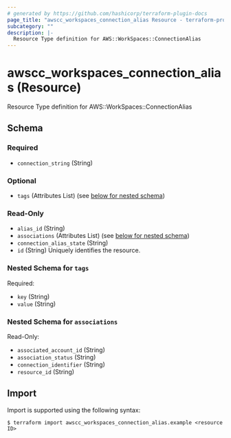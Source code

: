 ```yaml
---
# generated by https://github.com/hashicorp/terraform-plugin-docs
page_title: "awscc_workspaces_connection_alias Resource - terraform-provider-awscc"
subcategory: ""
description: |-
  Resource Type definition for AWS::WorkSpaces::ConnectionAlias
---
```


# awscc_workspaces_connection_alias (Resource)

Resource Type definition for AWS::WorkSpaces::ConnectionAlias



<!-- schema generated by tfplugindocs -->
## Schema

### Required

- `connection_string` (String)

### Optional

- `tags` (Attributes List) (see [below for nested schema](#nestedatt--tags))

### Read-Only

- `alias_id` (String)
- `associations` (Attributes List) (see [below for nested schema](#nestedatt--associations))
- `connection_alias_state` (String)
- `id` (String) Uniquely identifies the resource.

<a id="nestedatt--tags"></a>
### Nested Schema for `tags`

Required:

- `key` (String)
- `value` (String)


<a id="nestedatt--associations"></a>
### Nested Schema for `associations`

Read-Only:

- `associated_account_id` (String)
- `association_status` (String)
- `connection_identifier` (String)
- `resource_id` (String)

## Import

Import is supported using the following syntax:

```shell
$ terraform import awscc_workspaces_connection_alias.example <resource ID>
```
